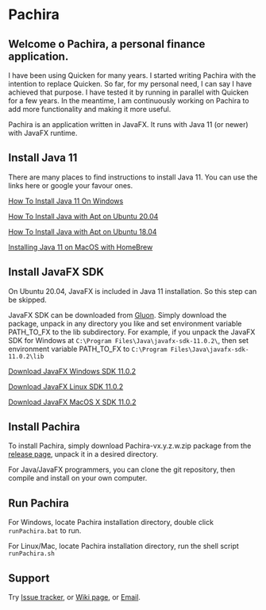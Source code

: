 # Pachira

## Welcome o Pachira, a personal finance application.

I have been using Quicken for many years.  I started writing Pachira with the
intention to replace Quicken.  So far, for my personal need, I can say I have
achieved that purpose.  I have tested it by running in parallel with Quicken
for a few years.  In the meantime, I am continuously working on Pachira to add
more functionality and making it more useful.

Pachira is an application written in JavaFX.  It runs with Java 11 (or newer)
with JavaFX runtime.

## Install Java 11

There are many places to find instructions to install Java 11.  You can use
the links here or google your favour ones.

[How To Install Java 11 On Windows](https://java.tutorials24x7.com/blog/how-to-install-java-11-on-windows)

[How To Install Java with Apt on Ubuntu 20.04](https://www.digitalocean.com/community/tutorials/how-to-install-java-with-apt-on-ubuntu-20-04)

[How To Install Java with Apt on Ubuntu 18.04](https://www.digitalocean.com/community/tutorials/how-to-install-java-with-apt-on-ubuntu-18-04)

[Installing Java 11 on MacOS with HomeBrew](https://medium.com/w-logs/installing-java-11-on-macos-with-homebrew-7f73c1e9fadf)


## Install JavaFX SDK

On Ubuntu 20.04, JavaFX is included in Java 11 installation.  So this step can be skipped.

JavaFX SDK can be downloaded from [Gluon](https://gluonhq.com/products/javafx/). Simply download
the package, unpack in any directory you like and set environment variable PATH_TO_FX to
the lib subdirectory.  For example, if you unpack the JavaFX SDK for Windows at
`C:\Program Files\Java\javafx-sdk-11.0.2\`, then set environment variable PATH_TO_FX to
`C:\Program Files\Java\javafx-sdk-11.0.2\lib`

[Download JavaFX Windows SDK 11.0.2](https://gluonhq.com/download/javafx-11-0-2-sdk-windows/)

[Download JavaFX Linux SDK 11.0.2](https://gluonhq.com/download/javafx-11-0-2-sdk-linux/)

[Download JavaFX MacOS X SDK 11.0.2](https://gluonhq.com/download/javafx-11-0-2-sdk-mac)

## Install Pachira

To install Pachira, simply download Pachira-vx.y.z.w.zip package from the
[release page](https://github.com/taihuapp/Pachira/releases/), unpack it in
a desired directory.

For Java/JavaFX programmers, you can clone the git repository, then compile and
install on your own computer.

## Run Pachira

For Windows, locate Pachira installation directory, double click `runPachira.bat`
to run.

For Linux/Mac, locate Pachira installation directory, run the shell script `runPachira.sh`

## Support

Try [Issue tracker](https://github.com/taihuapp/Pachira/releases/),
or [Wiki page](https://github.com/taihuapp/Pachira/wiki),
or [Email](mailto:taihuapp@gmail.com).